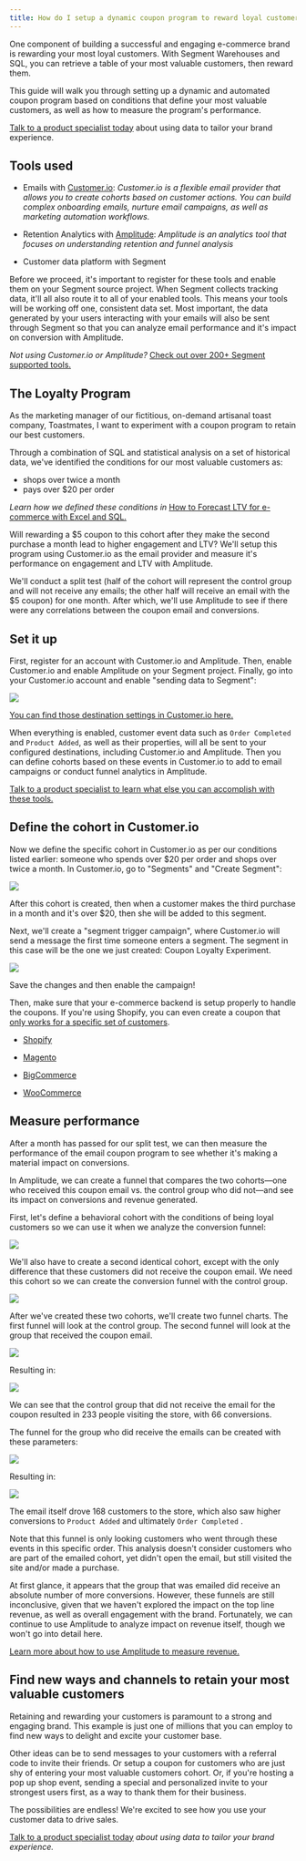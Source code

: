 ```yaml
---
title: How do I setup a dynamic coupon program to reward loyal customers?
---
```


One component of building a successful and engaging e-commerce brand is rewarding your most loyal customers. With Segment Warehouses and SQL, you can retrieve a table of your most valuable customers, then reward them.

This guide will walk you through setting up a dynamic and automated coupon program based on conditions that define your most valuable customers, as well as how to measure the program's performance.

[Talk to a product specialist today](https://segment.com/contact/sales) about using data to tailor your brand experience.

## Tools used

*   Emails with [Customer.io](https://customer.io/): _Customer.io is a flexible email provider that allows you to create cohorts based on customer actions. You can build complex onboarding emails, nurture email campaigns, as well as marketing automation workflows._

*   Retention Analytics with [Amplitude](https://amplitude.com/): _Amplitude is an analytics tool that focuses on understanding retention and funnel analysis_

*   Customer data platform with Segment

Before we proceed, it's important to register for these tools and enable them on your Segment source project. When Segment collects tracking data, it'll all also route it to all of your enabled tools. This means your tools will be working off one, consistent data set. Most important, the data generated by your users interacting with your emails will also be sent through Segment so that you can analyze email performance and it's impact on conversion with Amplitude.

_Not using Customer.io or Amplitude?_ [Check out over 200+ Segment supported tools.](https://segment.com/catalog#integrations)

## The Loyalty Program

As the marketing manager of our fictitious, on-demand artisanal toast company, Toastmates, I want to experiment with a coupon program to retain our best customers.

Through a combination of SQL and statistical analysis on a set of historical data, we've identified the conditions for our most valuable customers as:

*   shops over twice a month
*   pays over $20 per order


_Learn how we defined these conditions in_ [How to Forecast LTV for e-commerce with Excel and SQL.](https://segment.com/docs/guides/warehouses/how-to-forecast-ltv-with-sql-and-excel)

Will rewarding a $5 coupon to this cohort after they make the second purchase a month lead to higher engagement and LTV? We'll setup this program using Customer.io as the email provider and measure it's performance on engagement and LTV with Amplitude.

We'll conduct a split test (half of the cohort will represent the control group and will not receive any emails; the other half will receive an email with the $5 coupon) for one month. After which, we'll use Amplitude to see if there were any correlations between the coupon email and conversions.

## Set it up

First, register for an account with Customer.io and Amplitude. Then, enable Customer.io and enable Amplitude on your Segment project. Finally, go into your Customer.io account and enable "sending data to Segment":

![](images/dyncoupon_tps7HAgP.png)

[You can find those destination settings in Customer.io here.](https://fly.customer.io/account/integration_settings)

When everything is enabled, customer event data such as `Order Completed` and `Product Added`, as well as their properties, will all be sent to your configured destinations, including Customer.io and Amplitude. Then you can define cohorts based on these events in Customer.io to add to email campaigns or conduct funnel analytics in Amplitude.

[Talk to a product specialist to learn what else you can accomplish with these tools.](https://segment.com/contact/sales)

## Define the cohort in Customer.io

Now we define the specific cohort in Customer.io as per our conditions listed earlier: someone who spends over $20 per order and shops over twice a month. In Customer.io, go to "Segments" and "Create Segment":

![](images/dyncoupon_kTaK5L7l.png)

After this cohort is created, then when a customer makes the third purchase in a month and it's over $20, then she will be added to this segment.

Next, we'll create a "segment trigger campaign", where Customer.io will send a message the first time someone enters a segment. The segment in this case will be the one we just created: Coupon Loyalty Experiment.

![](images/dyncoupon_lE6v8cXN.png)

Save the changes and then enable the campaign!

Then, make sure that your e-commerce backend is setup properly to handle the coupons. If you're using Shopify, you can even create a coupon that [only works for a specific set of customers](https://help.shopify.com/manual/customers/manage-customers#search-for-customers).

*   [Shopify](https://help.shopify.com/manual/products/discount-codes)

*   [Magento](http://docs.magento.com/m1/ce/user_guide/marketing/price-rules-shopping-cart-coupon.html)

*   [BigCommerce](https://support.bigcommerce.com/articles/Public/Using-Coupon-Codes)

*   [WooCommerce](https://docs.woocommerce.com/document/coupon-management/)


## Measure performance

After a month has passed for our split test, we can then measure the performance of the email coupon program to see whether it's making a material impact on conversions.

In Amplitude, we can create a funnel that compares the two cohorts—one who received this coupon email vs. the control group who did not—and see its impact on conversions and revenue generated.

First, let's define a behavioral cohort with the conditions of being loyal customers so we can use it when we analyze the conversion funnel:

![](images/dyncoupon_uiJaB5iF.png)

We'll also have to create a second identical cohort, except with the only difference that these customers did not receive the coupon email. We need this cohort so we can create the conversion funnel with the control group.

![](images/dyncoupon_vt165Rxc.png)

After we've created these two cohorts, we'll create two funnel charts. The first funnel will look at the control group. The second funnel will look at the group that received the coupon email.

![](images/dyncoupon_2IEwSA4L.png)

Resulting in:

![](images/dyncoupon_kEDuPed8.png)

We can see that the control group that did not receive the email for the coupon resulted in 233 people visiting the store, with 66 conversions.

The funnel for the group who did receive the emails can be created with these parameters:

![](images/dyncoupon_AIZxZDJG.png)

Resulting in:

![](images/dyncoupon_TUWSroDC.png)

The email itself drove 168 customers to the store, which also saw higher conversions to `Product Added` and ultimately `Order Completed` .

Note that this funnel is only looking customers who went through these events in this specific order. This analysis doesn't consider customers who are part of the emailed cohort, yet didn't open the email, but still visited the site and/or made a purchase.

At first glance, it appears that the group that was emailed did receive an absolute number of more conversions. However, these funnels are still inconclusive, given that we haven't explored the impact on the top line revenue, as well as overall engagement with the brand. Fortunately, we can continue to use Amplitude to analyze impact on revenue itself, though we won't go into detail here.

[Learn more about how to use Amplitude to measure revenue.](https://amplitude.zendesk.com/hc/en-us/articles/230910368-Amplitude-2-0-Revenue-Analysis)

## Find new ways and channels to retain your most valuable customers

Retaining and rewarding your customers is paramount to a strong and engaging brand. This example is just one of millions that you can employ to find new ways to delight and excite your customer base.

Other ideas can be to send messages to your customers with a referral code to invite their friends. Or setup a coupon for customers who are just shy of entering your most valuable customers cohort. Or, if you're hosting a pop up shop event, sending a special and personalized invite to your strongest users first, as a way to thank them for their business.

The possibilities are endless! We're excited to see how you use your customer data to drive sales.

[Talk to a product specialist today](https://segment.com/contact/sales) _about using data to tailor your brand experience._
